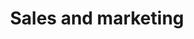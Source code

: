 ---
title: Sales and marketing
ID: Sales
description: You are likely to be the person asked to design a solution that will meet your customer's needs - based on a strong theoretical and practical background.
items:
- ID: S.32
  name: Written successful sales proposals
  info: Consultants craft compelling proposals that articulate the value of their services to potential clients. They tailor each proposal to address specific client needs, highlight their expertise, and outline clear deliverables and expected outcomes. These well-structured documents help win new business and set the foundation for successful engagements.

- ID: S.33
  name: Presented propositions to potential clients
  info: Consultants deliver persuasive presentations to showcase their proposed solutions and demonstrate value to prospective clients. They combine storytelling, data visualization, and clear articulation of benefits to engage decision-makers. These presentations are crucial in winning new business and establishing credibility with potential clients.

- ID: S.34
  name: Fostered long-term partnerships with clients
  info: Consultants build and maintain strong, lasting relationships with clients beyond individual projects. They consistently deliver value, provide ongoing support, and proactively identify new opportunities to assist clients. This approach leads to repeat business, referrals, and a reputation for being a trusted advisor.

- ID: S.35
  name: Produced marketing collateral such as web sites, white papers, social media content and brochures
  info: Consultants create various marketing materials to showcase their expertise and attract potential clients. They develop informative content, design visually appealing brochures, and maintain an engaging online presence. These materials help establish thought leadership, build brand awareness, and generate leads for consulting services.

- ID: S.36
  name: Developed propositions designed to meet a client's needs
  info: Consultants create tailored solutions that address specific client challenges and objectives. They combine industry knowledge, analytical skills, and creativity to develop unique propositions that deliver value. These customized approaches demonstrate the consultant's understanding of the client's business and increase the likelihood of engagement success.
---
